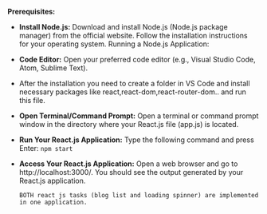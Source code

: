 
**Prerequisites:**
* **Install Node.js:** Download and install Node.js (Node.js package manager) from the official website. Follow the installation instructions for your operating system.
Running a Node.js Application:
* **Code Editor:** Open your preferred code editor (e.g., Visual Studio Code, Atom, Sublime Text).
* After the installation you need to create a folder in VS Code and install necessary packages like react,react-dom,react-router-dom..
and run this file.
* **Open Terminal/Command Prompt:** Open a terminal or command prompt window in the directory where your React.js file (app.js) is located.
* **Run Your React.js Application:** Type the following command and press Enter:
  ```npm start```
* **Access Your React.js Application:** Open a web browser and go to http://localhost:3000/. You should see the output generated by your React.js application.

     ```BOTH react js tasks (blog list and loading spinner) are implemented in one application.```
